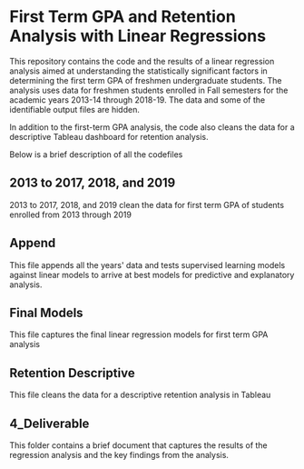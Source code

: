 # First Term GPA and Retention Analysis with Linear Regressions

This repository contains the code and the results of a linear regression analysis aimed at understanding the statistically significant factors in determining the first term GPA of freshmen undergraduate students. The analysis uses data for freshmen students enrolled in Fall semesters for the academic years 2013-14 through 2018-19. The data and some of the identifiable output files are hidden. 

In addition to the first-term GPA analysis, the code also cleans the data for a descriptive Tableau dashboard for retention analysis.

Below is a brief description of all the codefiles

## 2013 to 2017, 2018, and 2019
2013 to 2017, 2018, and 2019 clean the data for first term GPA of students enrolled from 2013 through 2019

## Append
This file appends all the years' data and tests supervised learning models against linear models to arrive at best models for predictive and explanatory analysis.

## Final Models
This file captures the final linear regression models for first term GPA analysis

## Retention Descriptive
This file cleans the data for a descriptive retention analysis in Tableau

## 4_Deliverable
This folder contains a brief document that captures the results of the regression analysis and the key findings from the analysis.

